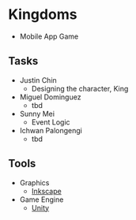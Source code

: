 # Kingdoms
- Mobile App Game

## Tasks
- Justin Chin
  - Designing the character, King
- Miguel Dominguez
  - tbd
- Sunny Mei
  - Event Logic 
- Ichwan Palongengi
  - tbd

## Tools
- Graphics
  - [Inkscape](https://inkscape.org/en/)
- Game Engine
  - [Unity](https://unity3d.com/)
